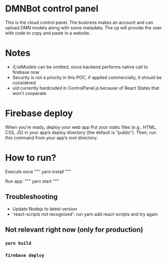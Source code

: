 # DMNBot control panel
This is the cloud control panel. The business makes an account and can upload DMN models along with some metadata. The cp will provide the user with code to copy and paste in a website.

# Notes
- /ListModels can be omitted, since backend performs native call to firebase now
- Security is not a priority in this POC, if applied commercially, it should be considered
- uid currently hardcoded in ControlPanel.js because of React States that won't cooperate

# Firebase deploy
When you’re ready, deploy your web app
Put your static files (e.g., HTML, CSS, JS) in your app’s deploy directory (the default is “public”). Then, run this command from your app’s root directory:

# How to run?
Execute once
"""
yarn install
"""

Run app:
"""
yarn start
"""

## Troubleshooting
- Update Nodejs to latest version
- 'react-scripts not recognized': run yarn add react-scripts and try again

## Not relevant right now (only for production)
### `yarn build`
### `firebase deploy`
